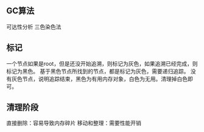 ## GC算法
可达性分析
三色染色法

## 标记
一个节点如果是root，但是还没开始追溯，则标记为灰色，如果追溯已经完成，则标记为黑色。
基于黑色节点所找到的节点，都是标记为灰色，需要递归追踪。
没有灰色节点，说明追踪结束，黑色为有用内存对象，白色为无用。清理掉白色即可。

## 清理阶段
直接删除：容易导致内存碎片
移动和整理：需要性能开销
